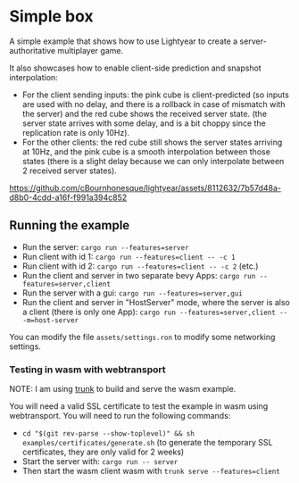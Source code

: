 # Simple box

A simple example that shows how to use Lightyear to create a server-authoritative multiplayer game.

It also showcases how to enable client-side prediction and snapshot interpolation:
- For the client sending inputs: the pink cube is client-predicted (so inputs are used with no delay, and there is a rollback in case of mismatch with the server) and the red cube shows the received server state. (the server state arrives with some delay, and is a bit choppy since the replication rate is only 10Hz).
- For the other clients: the red cube still shows the server states arriving at 10Hz, and the pink cube is a smooth interpolation between those states (there is a slight delay because we can only interpolate between 2 received server states).

https://github.com/cBournhonesque/lightyear/assets/8112632/7b57d48a-d8b0-4cdd-a16f-f991a394c852

## Running the example

- Run the server: `cargo run --features=server`
- Run client with id 1: `cargo run --features=client -- -c 1`
- Run client with id 2: `cargo run --features=client -- -c 2` (etc.)
- Run the client and server in two separate bevy Apps: `cargo run --features=server,client`
- Run the server with a gui: `cargo run --features=server,gui`
- Run the client and server in "HostServer" mode, where the server is also a client (there is only one App): `cargo run --features=server,client -- -m=host-server`

You can modify the file `assets/settings.ron` to modify some networking settings.

### Testing in wasm with webtransport

NOTE: I am using [trunk](https://trunkrs.dev/) to build and serve the wasm example.

You will need a valid SSL certificate to test the example in wasm using webtransport. You will need to run the following
commands:
- `cd "$(git rev-parse --show-toplevel)" && sh examples/certificates/generate.sh` (to generate the temporary SSL
  certificates, they are only valid for 2 weeks)
- Start the server with: `cargo run -- server`
- Then start the wasm client wasm with `trunk serve --features=client`
